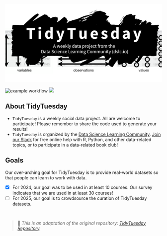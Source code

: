 ![Logo for the TidyTuesday project, represented by the word TidyTuesday over a messy splash of black paint](images/tt_logo.png)

![example workflow](https://github.com/fralfaro/st_tidytuesday/actions/workflows/documentation.yml/badge.svg)
<a href="https://st_tidytuesday.streamlit.app/" target="_parent"><img src="https://static.streamlit.io/badges/streamlit_badge_black_white.svg"/></a> 


## About TidyTuesday

- `TidyTuesday` is a weekly social data project. All are welcome to participate! Please remember to share the code used to generate your results!
- `TidyTuesday` is organized by the [Data Science Learning Community](https://dslc.io). [Join our Slack](https://dslc.io/join) for free online help with R, Python, and other data-related topics, or to participate in a data-related book club!

## Goals

Our over-arching goal for TidyTuesday is to provide real-world datasets so that people can learn to work with data.

- [x] For 2024, our goal was to be used in at least 10 courses. Our survey indicates that we are used in at least 30 courses!
- [ ] For 2025, our goal is to crowdsource the curation of TidyTuesday datasets.
  
<br>

> 🔗 *This is an adaptation of the original repository:  [TidyTuesday Repository](https://github.com/rfordatascience/tidytuesday/blob/main/README.md?plain=1).*
        